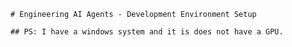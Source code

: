     # Engineering AI Agents - Development Environment Setup

    ## PS: I have a windows system and it is does not have a GPU.

